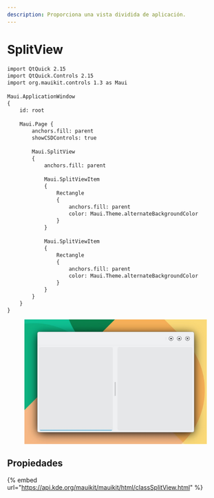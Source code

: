 ```yaml
---
description: Proporciona una vista dividida de aplicación.
---
```


# SplitView

```
import QtQuick 2.15
import QtQuick.Controls 2.15
import org.mauikit.controls 1.3 as Maui

Maui.ApplicationWindow
{
    id: root

    Maui.Page {
        anchors.fill: parent
        showCSDControls: true

        Maui.SplitView
        {
            anchors.fill: parent

            Maui.SplitViewItem
            {
                Rectangle
                {
                    anchors.fill: parent
                    color: Maui.Theme.alternateBackgroundColor
                }
            }

            Maui.SplitViewItem
            {
                Rectangle
                {
                    anchors.fill: parent
                    color: Maui.Theme.alternateBackgroundColor
                }
            }
        }
    }
}
```

<figure><img src="../../.gitbook/assets/Controls-SplitView (1).jpg" alt=""><figcaption></figcaption></figure>

## Propiedades

{% embed url="https://api.kde.org/mauikit/mauikit/html/classSplitView.html" %}

